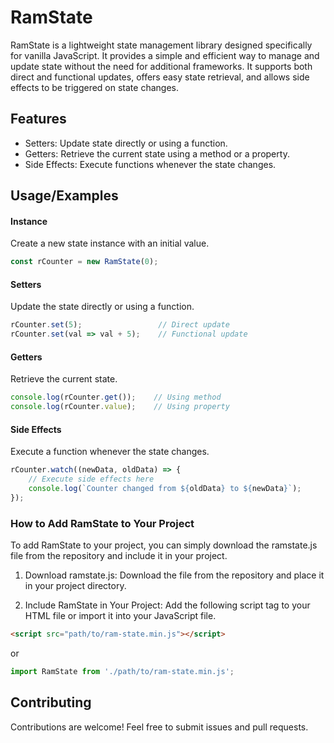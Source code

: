 # RamState
RamState is a lightweight state management library designed specifically for vanilla JavaScript. It provides a simple and efficient way to manage and update state without the need for additional frameworks. It supports both direct and functional updates, offers easy state retrieval, and allows side effects to be triggered on state changes.


## Features

- Setters: Update state directly or using a function.
- Getters: Retrieve the current state using a method or a property.
- Side Effects: Execute functions whenever the state changes.


## Usage/Examples
#### Instance
Create a new state instance with an initial value.

```javascript
const rCounter = new RamState(0);

```

#### Setters
Update the state directly or using a function.
```javascript
rCounter.set(5);                 // Direct update
rCounter.set(val => val + 5);    // Functional update
```

#### Getters
Retrieve the current state.
```javascript
console.log(rCounter.get());    // Using method
console.log(rCounter.value);    // Using property
```

#### Side Effects
Execute a function whenever the state changes.
```javascript
rCounter.watch((newData, oldData) => {
    // Execute side effects here
    console.log(`Counter changed from ${oldData} to ${newData}`);
});
```

### How to Add RamState to Your Project
To add RamState to your project, you can simply download the ramstate.js file from the repository and include it in your project.

1. Download ramstate.js: 
Download the file from the repository and place it in your project directory.

2. Include RamState in Your Project:
Add the following script tag to your HTML file or import it into your JavaScript file.

```html
<script src="path/to/ram-state.min.js"></script>
```
or
```javascript
import RamState from './path/to/ram-state.min.js';
```
## Contributing

Contributions are welcome! Feel free to submit issues and pull requests.